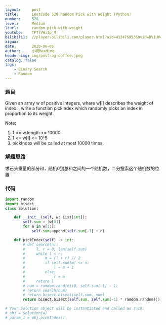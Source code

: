 ```yaml
---
layout:     post
title:      LeetCode 528 Random Pick with Weight (Python)
number:     528
level:      Medium
lcurl:      random-pick-with-weight
youtube:    TPTlVWi1p_M
bilibili1:  //player.bilibili.com/player.html?aid=413476953&bvid=BV1UV411r7MK&cid=198873603&page=1
xigua:      
date:       2020-06-05
author:     小明MaxMing
header-img: img/post-bg-coffee.jpeg
catalog: false
tags:
    - Binary Search
    - Random
---
```


### 题目

Given an array w of positive integers, where w[i] describes the weight of index i, write a function pickIndex which randomly picks an index in proportion to its weight.

Note:

1. 1 <= w.length <= 10000
2. 1 <= w[i] <= 10^5
3. pickIndex will be called at most 10000 times.

### 解题思路

求石头重量的部分和，随机0到总和之间的一个随机数，二分搜索这个随机数的位置

### 代码
```python
import random
import bisect
class Solution:

    def __init__(self, w: List[int]):
        self.sum = [w[0]]
        for n in w[1:]:
            self.sum.append(self.sum[-1] + n)

    def pickIndex(self) -> int:
        # def search(n):
        #     l, r = 0, len(self.sum)    
        #     while l < r:
        #         m = (l + r) // 2
        #         if self.sum[m] <= n:
        #             l = m + 1
        #         else:
        #             r = m
        #     return l
        # num = random.randint(0, self.sum[-1] - 1)
        # return search(num)
        # return bisect.bisect(self.sum, num)
        return bisect.bisect(self.sum, self.sum[-1] * random.random())

# Your Solution object will be instantiated and called as such:
# obj = Solution(w)
# param_1 = obj.pickIndex()
```
